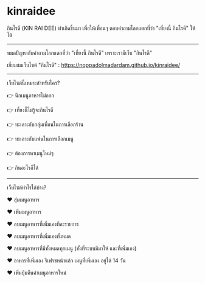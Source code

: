 # kinraidee

กินไรดี (KIN RAI DEE) ทำเกิดขึ้นมา เพื่อให้เพื่อนๆ ตอบคำถามโลกแตกที่ว่า "เที่ยงนี้ กินไรดี" ให้ได้

_________________________________________________

หมดปัญหากับคำถามโลกแตกที่ว่า "เที่ยงนี้ กินไรดี" เพราะเรามีเว็บ "กินไรดี"

เยี่ยมชมเว็บไซต์ "กินไรดี" :  https://noppadolmadardam.github.io/kinraidee/

_________________________________________________

เว็บไซต์นี้เหมาะสำหรับใคร?

👉 นึกเมนูอาหารไม่ออก

👉 เที่ยงนี้ไม่รู้จะกินไรดี

👉 ทะเลาะกับกลุ่มเพื่อนในการเลือกร้าน

👉 ทะเลาะกับแฟนในการเลือกเมนู

👉 ต้องการหาเมนูใหม่ๆ

👉 กินอะไรก็ได้

_________________________________________________

เว็บไซต์ทำไรได้บ้าง?

♥️ สุ่มเมนูอาหาร

♥️ เพิ่มเมนูอาหาร

♥️ ลบเมนูอาหารที่เพิ่มเองทีละรายการ

♥️ ลบเมนูอาหารที่เพิ่มเองทั้งหมด 

♥️ ลบเมนูอาหารที่มีทั้งหมดทุกเมนู (ทั้งที่ระบบมีมาให้ และที่เพิ่มเอง) 

♥️ อาหารที่เพิ่มเอง รีเฟรชหน้าแล้ว เมนูที่เพิ่มเอง อยู่ได้ 14 วัน

♥️ เพิ่มปุ่มคืนค่าเมนูอาหารใหม่

